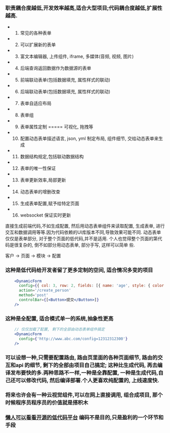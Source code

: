 
### 职责耦合度越低,开发效率越高,适合大型项目;代码耦合度越低,扩展性越高.

- 1. 常见的各种表单
- 2. 可以扩展新的表单
- 3. 富文本编辑器, 上传组件, iframe, 多媒体(音频, 视频, 图片)
- 4. 后端查询返回数据作为数据源的表单
- 5. 前端联动表单(包括数据填充, 属性样式的联动)
- 6. 后端联动表单(包括数据填充, 属性样式的联动)
- 7. 表单自适应布局
- 8. 表单组
- 9. 表单属性定制 ===== 可视化, 拖拽等
- 10. 配置动态表单描述语言, json, yml 制定布局, 组件细节, 交给动态表单来生成
- 11. 数据结构规定,包括联动数据结构
- 12. 表单的唯一性保证
- 13.  表单更新效率,局部更新
- 14. 动态表单的增删改查
- 15. 生成表单配置,赋予给特定页面
- 16. websocket 保证实时更新

直接生成前端代码,不如生成配置, 然后用动态表单组件来读取配置, 生成表单, 进行交互和数据调用等等.因为代码依赖的UI库版本不同,导致效果可能不同.
动态表单仅仅是表单部分, 对于整个页面的低代码,并不是适用. 个人也觉得整个页面的第代码是很复杂的, 倒不如部分用动态表单, 部分手写, 这样可以简单
些.

客户 -> 页面 -> 模块 -> 配置 

### 这种是低代码给开发者留了更多定制的空间, 适合情况多变的项目
```jsx
    <DynamicForm
      config={{ col: 3, row: 2, fields: [{ name: 'age', style: { color: 'red' } }] }}
      action='/create_person'
      method='post'
      controlBar={[<Button>提交</Button>]}
    />
```

### 这种是全配置, 适合模式单一的系统,抽象性更高
```jsx
    // 仅仅加载了配置, 剩下的全部由动态表单组件搞定
    <DynamicForm
      config={'http://www.abc.com/config=12312312300'}
    />
```

### 可以设想一种,只需要配置路由, 路由页里面的各种页面细节, 路由的交互和api 的细节, 剩下的全部由项目自己搞定; 这种比生成代码, 再去编译发布要快的多.两种思路不一样,一种是全靠配置, 一种是生成代码,自己还可以修改代码, 然后编译部署.个人更喜欢纯配置的, 上线速度快.

### 将来也许会有一种云视觉组件,可以在网上直接调用, 组合成项目, 那个时候程序员程序员的价值就是搭积木

### [懒人可以看看开源的低代码平台](https://juejin.cn/post/7164694758588153863) 编码不是目的,只是盈利的一个环节和手段

